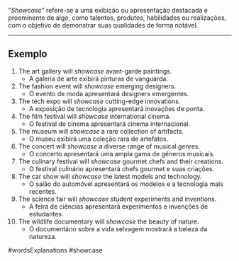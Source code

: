 "*Showcase*" refere-se a uma exibição ou apresentação destacada e proeminente de algo, como talentos, produtos, habilidades ou realizações, com o objetivo de demonstrar suas qualidades de forma notável.

---
## Exemplo

1. The art gallery will _showcase_ avant-garde paintings.
	- A galeria de arte exibirá pinturas de vanguarda.
2. The fashion event will _showcase_ emerging designers.
	- O evento de moda apresentará designers emergentes.
3. The tech expo will _showcase_ cutting-edge innovations.
	- A exposição de tecnologia apresentará inovações de ponta.
4. The film festival will _showcase_ international cinema.
	- O festival de cinema apresentará cinema internacional.
5. The museum will _showcase_ a rare collection of artifacts.
	- O museu exibirá uma coleção rara de artefatos.
6. The concert will _showcase_ a diverse range of musical genres.
	- O concerto apresentará uma ampla gama de gêneros musicais.
7. The culinary festival will _showcase_ gourmet chefs and their creations.
	- O festival culinário apresentará chefs gourmet e suas criações.
8. The car show will _showcase_ the latest models and technology.
	- O salão do automóvel apresentará os modelos e a tecnologia mais recentes.
9. The science fair will _showcase_ student experiments and inventions.
	- A feira de ciências apresentará experimentos e invenções de estudantes.
10. The wildlife documentary will _showcase_ the beauty of nature.
	- O documentário sobre a vida selvagem mostrará a beleza da natureza.

#wordsExplanations 
#showcase